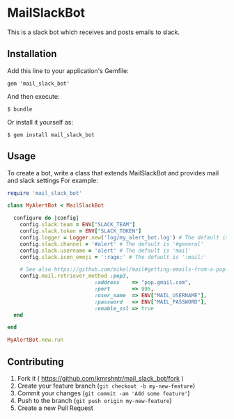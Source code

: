 # MailSlackBot

This is a slack bot which receives and posts emails to slack.

## Installation

Add this line to your application's Gemfile:

    gem 'mail_slack_bot'

And then execute:

    $ bundle

Or install it yourself as:

    $ gem install mail_slack_bot

## Usage

To create a bot, write a class that extends MailSlackBot and provides mail and slack settings For example:

```ruby
require 'mail_slack_bot'

class MyAlertBot < MailSlackBot

  configure do |config|
    config.slack.team = ENV["SLACK_TEAM"]
    config.slack.token = ENV["SLACK_TOKEN"]
    config.logger = Logger.new('log/my_alert_bot.log') # The default is STDOUT.
    config.slack.channel = '#alert' # The default is '#general'
    config.slack.username = 'alert' # The default is 'mail'
    config.slack.icon_emoji = ':rage:' # The default is ':mail:'

    # See also https://github.com/mikel/mail#getting-emails-from-a-pop-server
    config.mail.retriever_method :pop3,
                            :address    => "pop.gmail.com",
                            :port       => 995,
                            :user_name  => ENV["MAIL_USERNAME"],
                            :password   => ENV["MAIL_PASSWORD"],
                            :enable_ssl => true
  end

end

MyAlertBot.new.run

```

## Contributing

1. Fork it ( https://github.com/kmrshntr/mail_slack_bot/fork )
2. Create your feature branch (`git checkout -b my-new-feature`)
3. Commit your changes (`git commit -am 'Add some feature'`)
4. Push to the branch (`git push origin my-new-feature`)
5. Create a new Pull Request
